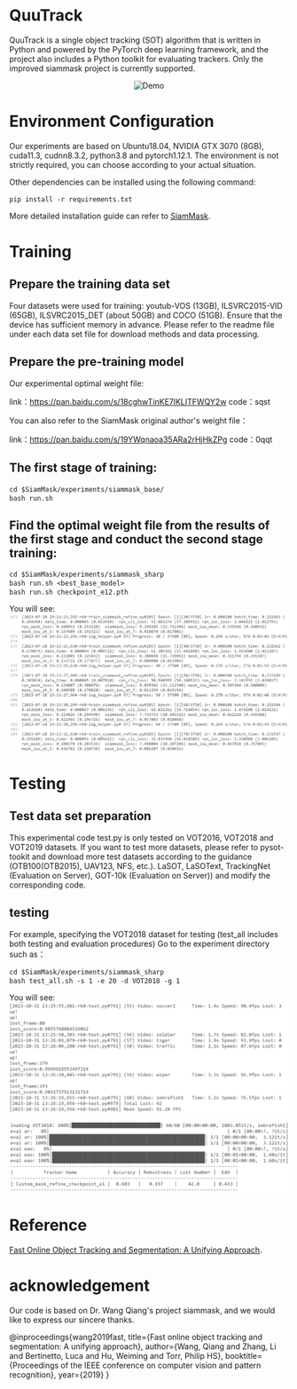 # QuuTrack
QuuTrack is a single object tracking (SOT) algorithm that is written in Python and powered by the PyTorch deep learning framework, and the project also includes a Python toolkit for evaluating trackers.
Only the improved siammask project is currently supported.

<div style="display: flex; justify-content: center;">
  <img src="demo/car.gif" alt="Demo">
</div>


# Environment Configuration
Our experiments are based on Ubuntu18.04, NVIDIA GTX 3070 (8GB), cuda11.3, cudnn8.3.2, python3.8 and pytorch1.12.1. The environment is not strictly required, you can choose according to your actual situation.

Other dependencies can be installed using the following command:

```
pip install -r requirements.txt
```

More detailed installation guide can refer to [SiamMask](https://github.com/foolwood/SiamMask).

# Training
## Prepare the training data set
Four datasets were used for training: youtub-VOS (13GB), ILSVRC2015-VID (65GB), ILSVRC2015_DET (about 50GB) and COCO (51GB). 
Ensure that the device has sufficient memory in advance. Please refer to the readme file under each data set file for download methods and data processing.

## Prepare the pre-training model
Our experimental optimal weight file:

link：https://pan.baidu.com/s/18cghwTinKE7lKLITFWQY2w 
code：sqst 

You can also refer to the SiamMask original author's weight file：

link：https://pan.baidu.com/s/19YWqnaoa35ARa2rHjHkZPg 
code：0qqt 

## The first stage of training:

```
cd $SiamMask/experiments/siammask_base/
bash run.sh
```

## Find the optimal weight file from the results of the first stage and conduct the second stage training:

```
cd $SiamMask/experiments/siammask_sharp
bash run.sh <best_base_model>
bash run.sh checkpoint_e12.pth
```

You will see:
![Alt Text](demo/1.png)
# Testing
## Test data set preparation
This experimental code test.py is only tested on VOT2016, VOT2018 and VOT2019 datasets. If you want to test more datasets, please refer to pysot-tookit and download more test datasets according to the guidance (OTB100(OTB2015), UAV123, NFS, etc.). LaSOT, LaSOText, TrackingNet (Evaluation on Server), GOT-10k (Evaluation on Server)) and modify the corresponding code.

## testing
For example, specifying the VOT2018 dataset for testing (test_all includes both testing and evaluation procedures)
Go to the experiment directory such as：

```
cd $SiamMask/experiments/siammask_sharp
bash test_all.sh -s 1 -e 20 -d VOT2018 -g 1
```

You will see:
![Alt Text](demo/2.png)

![Alt Text](demo/3.png)

# Reference 

[Fast Online Object Tracking and Segmentation: A Unifying Approach](https://arxiv.org/pdf/2207.02088.pdf).


# acknowledgement

Our code is based on Dr. Wang Qiang's project siammask, and we would like to express our sincere thanks.

@inproceedings{wang2019fast,
    title={Fast online object tracking and segmentation: A unifying approach},
    author={Wang, Qiang and Zhang, Li and Bertinetto, Luca and Hu, Weiming and Torr, Philip HS},
    booktitle={Proceedings of the IEEE conference on computer vision and pattern recognition},
    year={2019}
}
